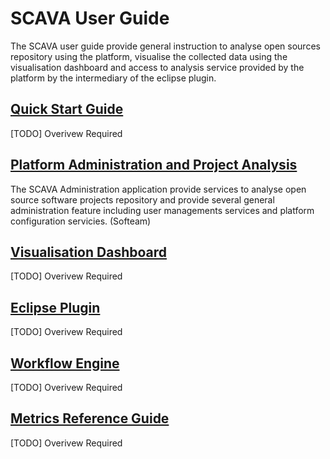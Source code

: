 # SCAVA User Guide
The SCAVA user guide provide general instruction to analyse open sources repository using the platform, visualise the collected data using the visualisation dashboard and access to analysis service provided by the platform by the intermediary of the eclipse plugin.

## [Quick Start Guide](quickstart/index.md)
[TODO] Overivew  Required

## [Platform Administration and Project Analysis](administration/index.md)
The SCAVA Administration application provide services to analyse  open source software projects repository and provide several general administration feature including user managements services and platform configuration servicies. (Softeam)

## [Visualisation Dashboard](dashboard/index.md)
[TODO] Overivew  Required

## [Eclipse Plugin](plugin/index.md)
[TODO] Overivew  Required

## [Workflow Engine](workflow/index.md)
[TODO] Overivew  Required

## [Metrics Reference Guide](metrics/index.md)
[TODO] Overivew  Required

